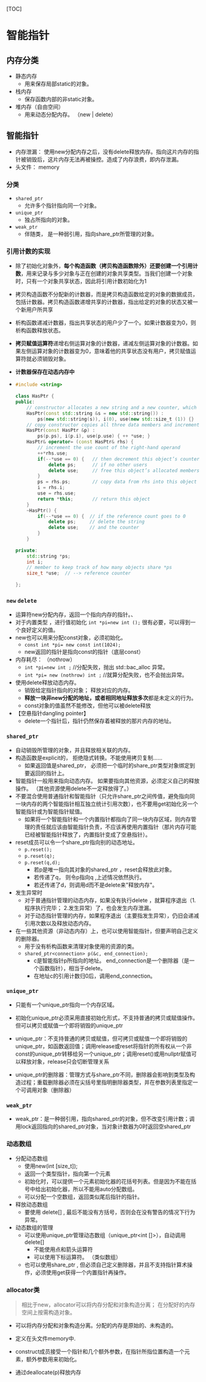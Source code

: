 [TOC]

# 智能指针

## 内存分类

- 静态内存
  - 用来保存局部static的对象。
- 栈内存
  - 保存函数内部的非static对象。
- 堆内存（自由空间）
  - 用来动态分配内存。 （new | delete）

## 智能指针

- 内存泄漏： 使用new分配内存之后，没有delete释放内存。指向这片内存的指针被销毁后，这片内存无法再被操控。造成了内存浪费，即内存泄漏。
- 头文件： memory

### 分类

- ``shared_ptr``
  - 允许多个指针指向同一个对象。
- ``unique_ptr``
  - 独占所指向的对象。
- ``weak_ptr``
  - 伴随类， 是一种弱引用，指向share_ptr所管理的对象。

### 引用计数的实现

- 除了初始化对象外，**每个构造函数（拷贝构造函数除外）还要创建一个引用计数**，用来记录与多少对象与正在创建的对象共享类型。当我们创建一个对象时，只有一个对象共享状态，因此将引用计数初始化为1

- 拷贝构造函数不分配新的计数器，而是拷贝构造函数给定的对象的数据成员，包括计数器。拷贝构造函数递增共享的计数器，指出给定的对象的状态又被一个新用户所共享  

- 析构函数递减计数器，指出共享状态的用户少了一个。如果计数器变为0，则析构函数释放状态。

- **拷贝赋值运算符**递增右侧运算对象的计数器，递减左侧运算对象的计数器。如果左侧运算对象的计数器变为0，意味着他的共享状态没有用户，拷贝赋值运算符就必须销毁对象。

- **计数器保存在动态内存中**

- ```cpp
  #include <string>  
    
  class HasPtr {  
  public:  
      // constructor allocates a new string and a new counter, which it sets to 1  
      HasPtr(const std::string &s = new std::string()) :  
          ps(new std::string(s)), i(0), use(new std::size_t (1)) {}  
      // copy constructor copies all three data members and increments the counter  
      HasPtr(const HasPtr &p) :  
          ps(p.ps), i(p.i), use(p.use) { ++ *use; }  
      HasPtr& operator= (const HasPtr& rhs) {  
          // increment the use count of the right-hand operand  
          ++*rhs.use;    
          if(--*use == 0) {   // then decrement this object’s counter  
              delete ps;      // if no other users  
              delete use;     // free this object’s allocated members  
          }  
          ps = rhs.ps;        // copy data from rhs into this object  
          i = rhs.i;  
          use = rhs.use;  
          return *this;       // return this object  
      }  
      ~HasPtr() {  
          if(--*use == 0) {  // if the reference count goes to 0  
              delete ps;     // delete the string  
              delete use;    // and the counter  
          }  
      }  
    
  private:  
      std::string *ps;  
      int i;  
      // member to keep track of how many objects share *ps  
      size_t *use;  // --> reference counter  
    
  };  

  ```


### ``new`` ``delete``

- 运算符new分配内存，返回一个指向内存的指针。、
- 对于内置类型 ，进行值初始化 ``int *pi=new int ();`` 很有必要，可以得到一个良好定义的值。
- new也可以用来分配const对象，必须初始化。
  - ``const int *pi= new const int(1024);``
  - new返回的指针是指向const的指针（底层const）
- 内存耗尽： （nothrow）
  - ``int *pi=new int ;``  //分配失败，抛出 std::bac_alloc 异常。
  - ``int *pi= new (nothrow) int ;`` //就算分配失败，也不会抛出异常。
- 使用delete释放动态内存。 
  - 销毁给定指针指向的对象； 释放对应的内存。
  - **释放一块非new分配的地址，或者相同地址释放多次**都是未定义的行为。
  - const对象的值虽然不能修改，但他可以被delete释放
- 【空悬指针dangling pointer】 
  - delete一个指针后，指针仍然保存着被释放的那片内存的地址。

### ``shared_ptr``

- 自动销毁所管理的对象，并且释放相关联的内存。
- 构造函数是explicit的， 拒绝隐式转换。不能使用拷贝复制……
  - 如果返回值是shared_ptr， 必须把一个临时的share_ptr类型对象绑定到要返回的指针上。
- 智能指针一般用来指向动态内存。 如果要指向其他资源，必须定义自己的释放操作。 （其他资源使用delete不一定释放得了。）
- 不要混合使用普通指针和智能指针（只允许share_ptr之间传值，避免指向同一块内存的两个智能指针相互独立统计引用次数），也不要用get初始化另一个智能指针或为智能指针赋值。
  - 如果将一个智能指针和一个内置指针都指向了同一块内存区域，则内存管理的责任就应该由智能指针负责，不应该再使用内置指针（那片内存可能已经被智能指针释放了，内置指针变成了空悬指针）。
- reset成员可以令一个share_ptr指向别的动态地址。
  - ``p.reset();``
  - ``p.reset(q);``
  - ``p.reset(q,d);``
    - 若p是唯一指向其对象的shared_ptr ，reset会释放此对象。
    - 若传递了q， 则令p指向q ,上述情况依然执行。
    - 若还传递了d，则调用d而不是delete来"释放内存"。
- 发生异常时
  - 对于普通指针管理的动态内存，如果没有执行delete ，就算程序退出（1.程序执行完毕； 2.发生异常）了，也会发生内存泄漏。
  - 对于动态指针管理的内存，如果程序退出（主要指发生异常），仍旧会递减引用次数以及释放动态内存。
- 在一些其他资源（非动态内存）上，也可以使用智能指针，但要声明自己定义的删除器。
  - 用于没有析构函数来清理对象使用的资源的类。
  - ``shared_ptr<connection> p(&c, end_connection);``
    - c是智能指针p所指向的地址。 end_connection是一个删除器（是一个函数指针），相当于delete。
    - 在地址c的引用计数归0后，调用end_connection。


### ``unique_ptr``

- 只能有一个unique_ptr指向一个内存区域。

- 初始化unique_ptr必须采用直接初始化形式，不支持普通的拷贝或赋值操作。但可以拷贝或赋值一个即将销毁的unique_ptr

- unique_ptr：不支持普通的拷贝或赋值，但可拷贝或赋值一个即将销毁的unique_ptr，如函数返回值；调用release或reset将指针的所有权从一个非const的unique_ptr转移给另一个unique_ptr；调用reset()或用nullptr赋值可以释放对象，release只会切断管理关系

- unique_ptr的删除器：管理方式与share_ptr不同，删除器会影响到类型及构造过程；重载删除器必须在尖括号里指明删除器类型，并在参数列表里指定一个可调用对象（删除器）

### ``weak_ptr``

-  weak_ptr：是一种弱引用，指向shared_ptr的对象，但不改变引用计数；调用lock返回指向的shared_ptr对象，当对象计数器为0时返回空shared_ptr

### 动态数组

- 分配动态数组
  - 使用new(int [size_t]);
  - 返回一个类型指针，指向第一个元素
  - 初始化时，可以提供一个元素初始化器的花括号列表。但是因为不能在括号中给出初始化器，所以不能用auto分配数组。
  - 可以分配一个空数组，返回类似尾后指针的指针。
- 释放动态数组
  - 要使用 delete[] , 最后不能没有方括号，否则会在没有警告的情况下行为异常。
- 动态数组的管理
  - 可以使用unique_ptr管理动态数组（unique_ptr<int []>），自动调用delete[]
    - 不能使用点和箭头运算符
    - 可以使用下标运算符。 （类似数组）
  - 也可以使用share_ptr , 但必须自己定义删除器，并且不支持指针算术操作，必须使用get获得一个内置指针再操作。


### allocator类

> 相比于new，allocator可以将内存分配和对象构造分离； 在分配好的内存空间上按需构造对象。

- 可以将内存分配和对象构造分离。分配的内存是原始的、未构造的。

- 定义在头文件memory中.

- construct成员接受一个指针和几个额外参数，在指针所指位置构造一个元素，额外参数用来初始化。

- 通过deallocate(p)释放内存

  ​

